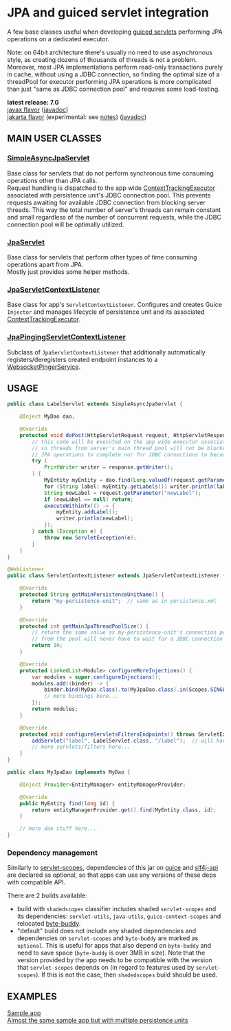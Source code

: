 # JPA and guiced servlet integration

A few base classes useful when developing [guiced servlets](https://github.com/morgwai/servlet-scopes) performing JPA operations on a dedicated executor.

Note: on 64bit architecture there's usually no need to use asynchronous style, as creating dozens of thousands of threads is not a problem.<br/>
Moreover, most JPA implementations perform read-only transactions purely in cache, without using a JDBC connection, so finding the optimal size of a threadPool for executor performing JPA operations is more complicated than just "same as JDBC connection pool" and requires some load-testing.

**latest release: 7.0**<br/>
[javax flavor](https://search.maven.org/artifact/pl.morgwai.base/guiced-servlet-jpa/7.0-javax/jar)
([javadoc](https://javadoc.io/doc/pl.morgwai.base/guiced-servlet-jpa/7.0-javax))<br/>
[jakarta flavor](https://search.maven.org/artifact/pl.morgwai.base/guiced-servlet-jpa/7.0-jakarta/jar)
(experimental: see [notes](https://github.com/morgwai/servlet-scopes#notes-on-jakarta-support))
([javadoc](https://javadoc.io/doc/pl.morgwai.base/guiced-servlet-jpa/7.0-jakarta))


## MAIN USER CLASSES

### [SimpleAsyncJpaServlet](src/main/java/pl/morgwai/base/servlet/guiced/jpa/SimpleAsyncJpaServlet.java)
Base class for servlets that do not perform synchronous time consuming operations other than JPA calls.<br/>
Request handling is dispatched to the app wide [ContextTrackingExecutor](https://github.com/morgwai/guice-context-scopes/blob/master/src/main/java/pl/morgwai/base/guice/scopes/ContextTrackingExecutor.java) associated with persistence unit's JDBC connection pool. This prevents  requests awaiting for available JDBC connection from blocking server threads. This way the total number of server's threads can remain constant and small regardless of the number of concurrent requests, while the JDBC connection pool will be optimally utilized.

### [JpaServlet](src/main/java/pl/morgwai/base/servlet/guiced/jpa/JpaServlet.java)
Base class for servlets that perform other types of time consuming operations apart from JPA.<br/>
Mostly just provides some helper methods.

### [JpaServletContextListener](src/main/java/pl/morgwai/base/servlet/guiced/jpa/JpaServletContextListener.java)
Base class for app's `ServletContextListener`. Configures and creates Guice `Injector` and manages lifecycle of persistence unit and its associated [ContextTrackingExecutor](https://github.com/morgwai/guice-context-scopes/blob/master/src/main/java/pl/morgwai/base/guice/scopes/ContextTrackingExecutor.java).

### [JpaPingingServletContextListener](src/main/java/pl/morgwai/base/servlet/guiced/jpa/JpaPingingServletContextListener.java)
Subclass of `JpaServletContextListener` that additionally automatically registers/deregisters created endpoint instances to a [WebsocketPingerService](https://github.com/morgwai/servlet-utils#main-user-classes).


## USAGE

```java
public class LabelServlet extends SimpleAsyncJpaServlet {

    @Inject MyDao dao;

    @Override
    protected void doPost(HttpServletRequest request, HttpServletResponse response) throws ServletException, IOException {
        // this code will be executed on the app wide executor associated with the persistent unit,
        // so threads from server's main thread pool will not be blocked waiting for
        // JPA operations to complete nor for JDBC connections to become available.
        try (
            PrintWriter writer = response.getWriter();
        ) {
            MyEntity myEntity = dao.find(Long.valueOf(request.getParameter("objectId")));
            for (String label: myEntity.getLabels()) writer.println(label);
            String newLabel = request.getParameter("newLabel");
            if (newLabel == null) return;
            executeWithinTx(() -> {
                myEntity.addLabel();
                writer.println(newLabel);
            });
        } catch (Exception e) {
            throw new ServletException(e);
        }
    }
}
```

```java
@WebListener
public class ServletContextListener extends JpaServletContextListener {

    @Override
    protected String getMainPersistenceUnitName() {
        return "my-persistence-unit";  // same as in persistence.xml
    }

    @Override
    protected int getMainJpaThreadPoolSize() {
        // return the same value as my-persistence-unit's connection pool size. This way threads
        // from the pool will never have to wait for a JDBC connection to become available
        return 10;
    }

    @Override
    protected LinkedList<Module> configureMoreInjections() {
        var modules = super.configureInjections();
        modules.add((binder) -> {
            binder.bind(MyDao.class).to(MyJpaDao.class).in(Scopes.SINGLETON);
            // more bindings here...
        });
        return modules;
    }

    @Override
    protected void configureServletsFiltersEndpoints() throws ServletException {
        addServlet("label", LabelServlet.class, "/label");  // will have its fields injected
        // more servlets/filters here...
    }
}
```

```java
public class MyJpaDao implements MyDao {

    @Inject Provider<EntityManager> entityManagerProvider;

    @Override
    public MyEntity find(long id) {
        return entityManagerProvider.get().find(MyEntity.class, id);
    }

    // more dao stuff here...
}
```

### Dependency management

Similarly to [servlet-scopes](https://github.com/morgwai/servlet-scopes#dependency-management), dependencies of this jar on [guice](https://search.maven.org/artifact/com.google.inject/guice) and [slf4j-api](https://search.maven.org/artifact/org.slf4j/slf4j-api) are declared as optional, so that apps can use any versions of these deps with compatible API.

There are 2 builds available:
- build with `shadedscopes` classifier includes shaded `servlet-scopes` and its dependencies: `servlet-utils`, `java-utils`, `guice-context-scopes` and relocated [byte-buddy](https://search.maven.org/artifact/net.bytebuddy/byte-buddy).
- "default" build does not include any shaded dependencies and dependencies on `servlet-scopes` and `byte-buddy` are marked as `optional`. This is useful for apps that also depend on `byte-buddy` and need to save space (`byte-buddy` is over 3MB in size). Note that the version provided by the app needs to be compatible with the version that `servlet-scopes` depends on (in regard to features used by `servlet-scopes`). If this is not the case, then `shadedscopes` build should be used.


## EXAMPLES

[Sample app](sample)<br/>
[Almost the same sample app but with multiple persistence units](sample-multi-jpa)
